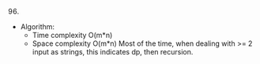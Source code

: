 96.

- Algorithm:
  - Time complexity O(m\*n)
  - Space complexity O(m\*n)
    Most of the time, when dealing with >= 2 input as strings, this indicates dp, then recursion.
